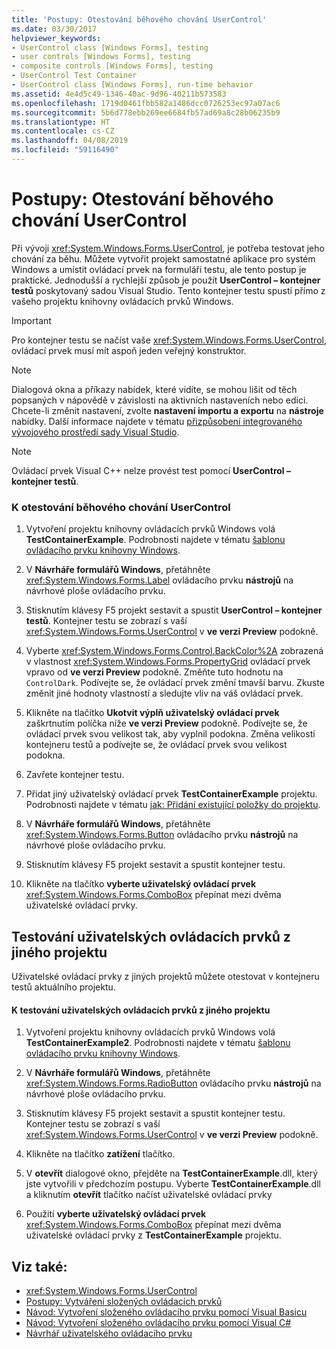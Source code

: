```yaml
---
title: 'Postupy: Otestování běhového chování UserControl'
ms.date: 03/30/2017
helpviewer_keywords:
- UserControl class [Windows Forms], testing
- user controls [Windows Forms], testing
- composite controls [Windows Forms], testing
- UserControl Test Container
- UserControl class [Windows Forms], run-time behavior
ms.assetid: 4e4d5c49-1346-40ac-9d96-40211b573583
ms.openlocfilehash: 1719d0461fbb582a1486dcc0726253ec97a07ac6
ms.sourcegitcommit: 5b6d778ebb269ee6684fb57ad69a8c28b06235b9
ms.translationtype: HT
ms.contentlocale: cs-CZ
ms.lasthandoff: 04/08/2019
ms.locfileid: "59116490"
---
```

# <a name="how-to-test-the-run-time-behavior-of-a-usercontrol"></a>Postupy: Otestování běhového chování UserControl
Při vývoji <xref:System.Windows.Forms.UserControl>, je potřeba testovat jeho chování za běhu. Můžete vytvořit projekt samostatné aplikace pro systém Windows a umístit ovládací prvek na formuláři testu, ale tento postup je praktické. Jednodušší a rychlejší způsob je použít **UserControl – kontejner testů** poskytovaný sadou Visual Studio. Tento kontejner testu spustí přímo z vašeho projektu knihovny ovládacích prvků Windows.  
  
> [!IMPORTANT]
>  Pro kontejner testu se načíst vaše <xref:System.Windows.Forms.UserControl>, ovládací prvek musí mít aspoň jeden veřejný konstruktor.  
  
> [!NOTE]
>  Dialogová okna a příkazy nabídek, které vidíte, se mohou lišit od těch popsaných v nápovědě v závislosti na aktivních nastaveních nebo edici. Chcete-li změnit nastavení, zvolte **nastavení importu a exportu** na **nástroje** nabídky. Další informace najdete v tématu [přizpůsobení integrovaného vývojového prostředí sady Visual Studio](/visualstudio/ide/personalizing-the-visual-studio-ide).  
  
> [!NOTE]
>  Ovládací prvek Visual C++ nelze provést test pomocí **UserControl – kontejner testů**.  
  
### <a name="to-test-the-run-time-behavior-of-a-usercontrol"></a>K otestování běhového chování UserControl  
  
1.  Vytvoření projektu knihovny ovládacích prvků Windows volá **TestContainerExample**. Podrobnosti najdete v tématu [šablonu ovládacího prvku knihovny Windows](https://docs.microsoft.com/previous-versions/kxczf775(v=vs.100)).  
  
2.  V **Návrháře formulářů Windows**, přetáhněte <xref:System.Windows.Forms.Label> ovládacího prvku **nástrojů** na návrhové ploše ovládacího prvku.  
  
3.  Stisknutím klávesy F5 projekt sestavit a spustit **UserControl – kontejner testů**. Kontejner testu se zobrazí s vaší <xref:System.Windows.Forms.UserControl> v **ve verzi Preview** podokně.  
  
4.  Vyberte <xref:System.Windows.Forms.Control.BackColor%2A> zobrazená v vlastnost <xref:System.Windows.Forms.PropertyGrid> ovládací prvek vpravo od **ve verzi Preview** podokně. Změňte tuto hodnotu na `ControlDark`. Podívejte se, že ovládací prvek změní tmavší barvu. Zkuste změnit jiné hodnoty vlastností a sledujte vliv na váš ovládací prvek.  
  
5.  Klikněte na tlačítko **Ukotvit výplň uživatelský ovládací prvek** zaškrtnutím políčka níže **ve verzi Preview** podokně. Podívejte se, že ovládací prvek svou velikost tak, aby vyplnil podokna. Změna velikosti kontejneru testů a podívejte se, že ovládací prvek svou velikost podokna.  
  
6.  Zavřete kontejner testu.  
  
7.  Přidat jiný uživatelský ovládací prvek **TestContainerExample** projektu. Podrobnosti najdete v tématu [jak: Přidání existující položky do projektu](https://docs.microsoft.com/previous-versions/visualstudio/visual-studio-2010/9f4t9t92(v=vs.100)).  
  
8.  V **Návrháře formulářů Windows**, přetáhněte <xref:System.Windows.Forms.Button> ovládacího prvku **nástrojů** na návrhové ploše ovládacího prvku.  
  
9. Stisknutím klávesy F5 projekt sestavit a spustit kontejner testu.  
  
10. Klikněte na tlačítko **vyberte uživatelský ovládací prvek** <xref:System.Windows.Forms.ComboBox> přepínat mezi dvěma uživatelské ovládací prvky.  
  
## <a name="testing-user-controls-from-another-project"></a>Testování uživatelských ovládacích prvků z jiného projektu  
 Uživatelské ovládací prvky z jiných projektů můžete otestovat v kontejneru testů aktuálního projektu.  
  
#### <a name="to-test-user-controls-from-another-project"></a>K testování uživatelských ovládacích prvků z jiného projektu  
  
1.  Vytvoření projektu knihovny ovládacích prvků Windows volá **TestContainerExample2**. Podrobnosti najdete v tématu [šablonu ovládacího prvku knihovny Windows](https://docs.microsoft.com/previous-versions/kxczf775(v=vs.100)).  
  
2.  V **Návrháře formulářů Windows**, přetáhněte <xref:System.Windows.Forms.RadioButton> ovládacího prvku **nástrojů** na návrhové ploše ovládacího prvku.  
  
3.  Stisknutím klávesy F5 projekt sestavit a spustit kontejner testu. Kontejner testu se zobrazí s vaší <xref:System.Windows.Forms.UserControl> v **ve verzi Preview** podokně.  
  
4.  Klikněte na tlačítko **zatížení** tlačítko.  
  
5.  V **otevřít** dialogové okno, přejděte na **TestContainerExample**.dll, který jste vytvořili v předchozím postupu. Vyberte **TestContainerExample**.dll a kliknutím **otevřít** tlačítko načíst uživatelské ovládací prvky  
  
6.  Použití **vyberte uživatelský ovládací prvek** <xref:System.Windows.Forms.ComboBox> přepínat mezi dvěma uživatelské ovládací prvky z **TestContainerExample** projektu.  
  
## <a name="see-also"></a>Viz také:

- <xref:System.Windows.Forms.UserControl>
- [Postupy: Vytváření složených ovládacích prvků](how-to-author-composite-controls.md)
- [Návod: Vytvoření složeného ovládacího prvku pomocí Visual Basicu](walkthrough-authoring-a-composite-control-with-visual-basic.md)
- [Návod: Vytvoření složeného ovládacího prvku pomocí Visual C#](walkthrough-authoring-a-composite-control-with-visual-csharp.md)
- [Návrhář uživatelského ovládacího prvku](https://docs.microsoft.com/previous-versions/visualstudio/visual-studio-2010/183c3hth(v=vs.100))
